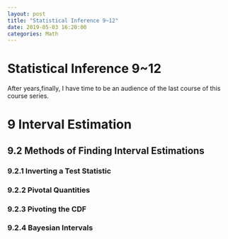 ```yaml
---
layout: post
title: "Statistical Inference 9~12"
date: 2019-05-03 16:20:00
categories: Math
---
```


# Statistical Inference 9~12

After years,finally, I have time to be an audience of the last course of this course series.

# 9 Interval Estimation

## 9.2 Methods of Finding Interval Estimations

### 9.2.1 Inverting a Test Statistic

### 9.2.2 Pivotal Quantities

### 9.2.3 Pivoting the CDF

### 9.2.4 Bayesian Intervals

